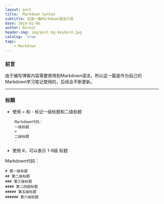 ```yaml
---
layout: post
title:  Markdown Syntax
subtitle: 这是一篇Markdown语法介绍
date: 2019-01-06
author: Boreal
header-img: img/post-bg-keybord.jpg
catalog:  true
tags:
    - Markdown
---
```


### 前言
   由于编写博客内容需要使用到Markdown语法，所以这一篇是作为自己的Markdown学习笔记使用的，后续会不断更新。

---

### 标题
  * 使用 = 和 - 标记一级标题和二级标题
  
         Markdown代码：
         一级标题
         =
         二级标题
         -
  
  * 使用 #，可以表示 1-6级 标题
  
  Markdown代码：
  ```
  # 第一级标题 
  ## 第二级标题 
  ### 第三级标题 
  #### 第二四级标题 
  ##### 第五级标题 
  ###### 第六级标题 
  ```
